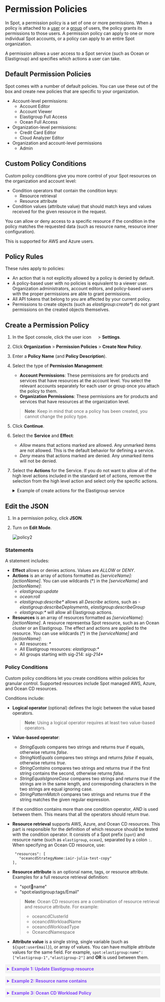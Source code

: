 # Permission Policies

In Spot, a permission policy is a set of one or more permissions. When a policy is attached to a [user](administration/users-a/) or a [group](administration/groups/) of users, the policy grants its permissions to those users. A permission policy can apply to one or more individual Spot accounts, or a policy can apply to an entire Spot organization.

A permission allows a user access to a Spot service (such as Ocean or Elastigroup) and specifies which actions a user can take.

## Default Permission Policies

Spot comes with a number of default policies. You can use these out of the box and create new policies that are specific to your organization.

- Account-level permissions:
  - Account Editor
  - Account Viewer
  - Elastigroup Full Access
  - Ocean Full Access
- Organization-level permissions:
  - Credit Card Editor
  - Cloud Analyzer Editor
- Organization and account-level permissions
  - Admin

## Custom Policy Conditions

Custom policy conditions give you more control of your Spot resources on the organization and account level:

* Condition operators that contain the condition keys:
  - Resource retrieval
  - Resource attribute
* Condition values (attribute value) that should match keys and values received for the given resource in the request.

You can allow or deny access to a specific resource if the condition in the policy matches the requested data (such as resource name, resource inner configuration).

This is supported for AWS and Azure users.

## Policy Rules

These rules apply to policies:

* An action that is not explicitly allowed by a policy is denied by default.
* A policy-based user with no policies is equivalent to a viewer user. Organization administrators, account editors, and policy-based users with the proper permissions are able to grant permissions.
* All API tokens that belong to you are affected by your current policy.
* Permissions to create objects (such as <i>elastigroup:create*</i>) do not grant permissions on the created objects themselves.


## Create a Permission Policy

1. In the Spot console, click the user icon <img height="14" src="https://docs.spot.io/administration/_media/usericon.png">  > **Settings**.
2. Click **Organization** > **Permission Policies** > **Create New Policy**.
3. Enter a **Policy Name** (and **Policy Description**).
4. Select the type of **Permission Management**:
   * **Account Permissions**: These permissions are for products and services that have resources at the account level. You select the relevant accounts separately for each user or group once you attach the policy to them.
   * **Organization Permissions**: These permissions are for products and services that have resources at the organization level.
  
   > **Note**: Keep in mind that once a policy has been created, you cannot change the policy type.

5. Click **Continue**.
6. Select the **Service** and **Effect**:
   * <i>Allow</i> means that actions marked are allowed. Any unmarked items are not allowed. This is the default behavior for defining a service.
   * <i>Deny</i> means that actions marked are denied. Any unmarked items will not be denied.
7. Select the **Actions** for the Service. If you do not want to allow all of the high level actions included in the standard set of actions, remove the selection from the high level action and select only the specific actions.
   <details>
   <summary markdown="span">Example of create actions for the Elastigroup service</summary>

   Since the **Delete** action is unmarked, this policy will not allow users to delete anything in Elastigroup.
 
   <img width="400" src="https://github.com/user-attachments/assets/8fe7f1f8-ec7f-430a-98f6-258a57d69d9a">


  </details>

## Edit the JSON

1. In a permission policy, click **JSON**.
2. Turn on **Edit Mode**.
   
   ![policy2](https://github.com/user-attachments/assets/af3f9855-b464-4af8-a18d-7b18610abbe4)

### Statements

A statement includes:

* **Effect** allows or denies actions. Values are <i>ALLOW</i> or <i>DENY</i>.
* **Actions** is an array of actions formatted as <i>[serviceName]:[actionName]</i>. You can use wildcards (*) in the <i>[serviceName]</i> and <i>[actionName]</i>:
   * <i>elastigroup:update</i>
   * <i>ocean:roll</i>
   * <i>elastigroup:describe*</i> allows all <i>Describe</i> actions, such as <i>-elastigroup:describeDeployments</i>, <i>elastigroup:describeGroup</i>
   * <i>elastigroup:*</i> will allow all Elastigroup actions.
* **Resources** is an array of resources formatted as <i>[serviceName]:[actionName]</i>. A resource representsa Spot resource, such as an Ocean cluster or an Elastigroup. The effect and actions are applied to the resource. You can use wildcards (*) in the <i>[serviceName]</i> and <i>[actionName]</i>:
   * All resources: <i>*</i>
   * All Elastigroup resources: <i>elastigroup:*</i>
   * All groups starting with sig-214: <i>sig-214*</i>

### Policy Conditions

Custom policy conditions let you create conditions within policies for granular control. Supported resources include Spot managed AWS, Azure, and Ocean CD resources.

Conditions include:

* **Logical operator** (optional) defines the logic between the value based operators.

  >**Note**: Using a logical operator requires at least two value-based operators.

* **Value-based operator**:  
    - <i>StringEquals</i> compares two strings and returns <i>true</i> if equals, otherwise returns <i>false</i>.
    - <i>StringNotEquals</i> compares two strings and returns <i>false</i> if equals, otherwise returns <i>true</i>.
    - <i>StringContains</i> compares two strings and returns <i>true</i> if the first string contains the second, otherwise returns <i>false</i>.
    - <i>StringEqualsIgnoreCase</i> compares two strings and returns <i>true</i> if the strings are in the same length, and corresponding characters in the two strings are equal ignoring case.
    - <i>StringPatternMatch</i> compares two strings and returns <i>true</i> if the string matches the given regular expression.

  If the condition contains more than one condition operator, <i>AND</i> is used between them. This means that all the operators should return <i>true</i>.

* **Resource retrieval** supports AWS, Azure, and Ocean CD resources.
  This part is responsible for the definition of which resource should be tested with the condition operator. It consists of a Spot prefix (`spot`) and resource name (such as `elastigroup`, `ocean`), separated by a colon `:`.
  When specifying an Ocean CD resource, use:

  ```
   "resources": [
     "oceancdStrategyName:iair-julia-test-copy"
  ],
   ```

* **Resource attribute** is an optional name, tags, or resource attribute. Examples for a full resource retrieval definition:  
   - "spot:ocean:name"
   - "spot:elastigroup:tags/Email"

   > **Note**: Ocean CD resources are a combination of resource retrieval and resource attribute. For example:
   > - oceancdClusterId
   > - oceancdWorkloadName
   > - oceancdWorkloadType
   > - OceancdNamespace

* **Attribute value** is a single string, single variable (such as `${spot:userEmail}`), or array of values. You can have multiple attribute values for the same field. For example, `spot:elastigroup:name": ["elastigroup-1","elastigroup-2"]` and  **OR** is used between them.


 <details style="background:#f2f2f2; padding:6px; margin:10px 0px 0px 0px">
   <summary markdown="span" style="color:#7632FE; font-weight:600">Example 1: Update Elastigroup resource</summary>

<div style="padding-left:16px">

This policy lets users with example@mail.com email address update the Elastigroup resource:

<pre>
{
    "group": {
        "name": "eg-example",
        "compute": {
            "launchSpecification": {
                "tags": [
                    {
                        "tagKey": "DeveloperEmail",
                        "tagValue": "example@mail.com"
                    }
                ]
            }
        }
    }
}
</pre>

This policy checks for the `DeveloperEmail` tag, and lets users with this email address perform the update Elastigroup action.

<pre>
{
    "statements": [
        {
            "effect": "ALLOW",
            "actions": [
                "elastigroup:updateGroup"
            ],
            "resources": [
                "*"
            ],
            "condition": {
                "StringEquals": {
                    "spot:elastigroup:tags/DeveloperEmail": "${spot:userEmail}"
                }
            }
        }
    ]
}
</pre>

</div>
 </details>

  <details style="background:#f2f2f2; padding:6px; margin:10px 0px 0px 0px">
   <summary markdown="span" style="color:#7632FE; font-weight:600">Example 2: Resource name contains</summary>

<div style="padding-left:16px">

  This policy lets enables performing Ocean-related operations on clusters with names containing <i>ocean-example-1</i> or <i>ocean-example-2</i>.

<pre>
{
    "statements": [
        {
            "effect": "ALLOW",
            "actions": [
                "ocean:*"
            ],
            "resources": [
                "*"
            ],
            "condition": {
                "StringEqualsIgnoreCase": {
                    "spot:ocean:name": ["ocean-example-1", "ocean-example-2"]
                }
            }
        }
    ]
}
</pre>

</div>
 </details>

  <details style="background:#f2f2f2; padding:6px; margin:10px 0px 0px 0px">
   <summary markdown="span" style="color:#7632FE; font-weight:600">Example 3: Ocean CD Workload Policy</summary>

<div style="padding-left:16px">

This policy enables restarting workloads on Ocean CD with specific conditions, including cluster ID, workload type, namespace, and workload name. For example:
* Workload type - “SpotDeployment”
* Cluster id - “cluster-labs”
* Namespace - “nslab”
* Workload name equals “workload1” or contains “workload2”

<pre>
{
    "statements": [{
        "effect": "ALLOW",
        "actions": [
            "oceancd:restartWorkloadAction"
        ],
        "resources": [
            "*"
        ],
     "condition": {
        "And": [
          {
            "StringEquals": {
              "oceancdWorkloadName": "nginx-deployment"
            }
          },
          {
            "StringEquals": {
              "oceancdNamespace": "nslab"
            }
          },
          {
            "StringEquals": {
              "oceancdClusterId": "cluster-labs"
            }
          },
          {
            "StringEquals": {
              "oceancdWorkloadType": "SpotDeployment"
            }
          }
        ]
      }
    }
  ]
}  
</pre>

  
</div>
 </details>

